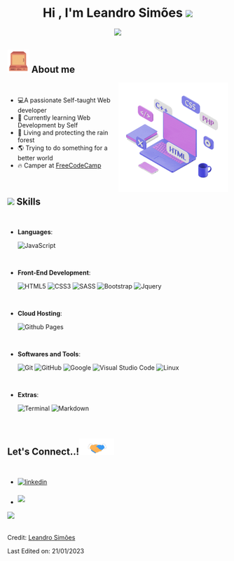 
<h1 align="center"><b>Hi , I'm Leandro Simões </b><img src="https://media.giphy.com/media/hvRJCLFzcasrR4ia7z/giphy.gif" width="35"></h1>

<p align="center">
  <a href="https://github.com/DenverCoder1/readme-typing-svg"><img src="https://readme-typing-svg.herokuapp.com?font=Time+New+Roman&color=47F718&size=25&center=true&vCenter=true&width=600&height=100&lines=Self-taught+Web+Developer,;Active+Learner/Researcher,;Permaculture+Practitioner,;Love+to+learn+new+stuffs..<3"></a>
</p>

	
## <picture><img src="https://github.com/Leandr0SmS/Leandr0SmS/blob/main/resources/img/about_me.gif" width = 50px></picture> **About me**

<picture> <img align="right" src="https://github.com/Leandr0SmS/Leandr0SmS/blob/main/resources/img/Right_Side.gif" width = 250px></picture>

<br>

- :computer:A passionate Self-taught Web developer
- :green_book: Currently learning Web Development by Self
- :herb: Living and protecting the rain forest
- :earth_americas: Trying to do something for a better world
- :fire: Camper at [FreeCodeCamp](https://www.freecodecamp.org/LeandroSmS)

<br>

## <img src="https://media2.giphy.com/media/QssGEmpkyEOhBCb7e1/giphy.gif?cid=ecf05e47a0n3gi1bfqntqmob8g9aid1oyj2wr3ds3mg700bl&rid=giphy.gif" width ="25"><b> Skills</b>
<br>

<p align="center">

- **Languages**:
    
    ![JavaScript](https://img.shields.io/badge/JavaScript%20-%23F7DF1E.svg?style=for-the-badge&logo=javascript&logoColor=black)

<br>   
    
- **Front-End Development**:

   ![HTML5](https://img.shields.io/badge/HTML5%20-%23E34F26.svg?style=for-the-badge&logo=html5&logoColor=white)
   ![CSS3](https://img.shields.io/badge/CSS%20-%231572B6.svg?style=for-the-badge&logo=css3&logoColor=white)
   ![SASS](https://img.shields.io/badge/Sass-CC6699?style=for-the-badge&logo=sass&logoColor=white)
   ![Bootstrap](https://img.shields.io/badge/Bootstrap-563D7C?style=for-the-badge&logo=bootstrap&logoColor=white)
   ![Jquery](https://img.shields.io/badge/jQuery-0769AD?style=for-the-badge&logo=jquery&logoColor=white)

<br>

- **Cloud Hosting**:

    ![Github Pages](https://img.shields.io/badge/GitHub%20Pages-%23327FC7.svg?style=for-the-badge&logo=github&logoColor=white)
    
<br>

- **Softwares and Tools**:

    ![Git](https://img.shields.io/badge/git-%23F05033.svg?style=for-the-badge&logo=git&logoColor=white)
    ![GitHub](https://img.shields.io/badge/github-%23121011.svg?style=for-the-badge&logo=github&logoColor=white)
    ![Google](https://img.shields.io/badge/google-%234285F4.svg?style=for-the-badge&logo=google&logoColor=white)
    ![Visual Studio Code](https://img.shields.io/badge/Visual%20Studio%20Code-0078d7.svg?style=for-the-badge&logo=visual-studio-code&logoColor=white)
    ![Linux](https://img.shields.io/badge/Linux-FCC624?style=for-the-badge&logo=linux&logoColor=black) 

<br>

- **Extras**:

    ![Terminal](https://img.shields.io/badge/Terminal-%23054020?style=for-the-badge&logo=gnu-bash&logoColor=white)
    ![Markdown](https://img.shields.io/badge/markdown-%23000000.svg?style=for-the-badge&logo=markdown&logoColor=white)   


</p>

<br>


## <b> Let's Connect..!</b><img src="https://github.com/Leandr0SmS/Leandr0SmS/blob/main/resources/img/handshake.gif" width ="80">
<br>
<div align='left'>

<ul>

<li>
<a href="https://www.linkedin.com/in/leandrosimoesms/" target="_blank">
<img src="https://img.shields.io/badge/linkedin:  Leandro Simões-%2300acee.svg?color=405DE6&style=for-the-badge&logo=linkedin&logoColor=white" alt=linkedin style="margin-bottom: 5px;"/>
</a>
</li>

<br>

<li>
<a href="mailto:leandrosimoesms@gmail.com" target="_blank">
<img src="https://img.shields.io/badge/gmail:  leandrosimoesms-%23EA4335.svg?style=for-the-badge&logo=gmail&logoColor=white" t=mail style="margin-bottom: 5px;" />
</a>
</li>

</ul>
</div>

<img src="https://user-images.githubusercontent.com/73097560/115834477-dbab4500-a447-11eb-908a-139a6edaec5c.gif">
<br>

<br>

Credit: [Leandro Simões](https://github.com/Leandr0SmS)

Last Edited on: 21/01/2023